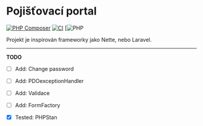 # Pojišťovací portal

[![PHP Composer](https://github.com/ONyklicek/Pojistovaci-portal/actions/workflows/php.yml/badge.svg)](https://github.com/ONyklicek/Pojistovaci-portal/actions/workflows/php.yml)
[![CI](https://github.com/ONyklicek/Pojistovaci-portal/actions/workflows/ci.yml/badge.svg?branch=main)](https://github.com/ONyklicek/Pojistovaci-portal/actions/workflows/ci.yml)
[![PHP](https://img.shields.io/badge/php-%5E8.1-green)



Projekt je inspirován frameworky jako Nette, nebo Laravel. 


---
**TODO**
- [ ] Add: Change password
- [ ] Add: PDOexceptionHandler
- [ ] Add: Validace
- [ ] Add: FormFactory
- [x] Tested: PHPStan

